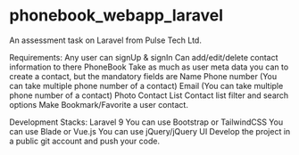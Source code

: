 # phonebook_webapp_laravel
An assessment task on Laravel from Pulse Tech Ltd.

Requirements:
Any user can signUp & signIn
Can add/edit/delete contact information to there PhoneBook
Take as much as user meta data you can to create a contact, but the mandatory fields are
Name
Phone number (You can take multiple phone number of a contact)
Email (You can take multiple phone number of a contact)
Photo
Contact List
Contact list filter and search options
Make Bookmark/Favorite a user contact.

Development Stacks:
Laravel 9
You can use Bootstrap or TailwindCSS
You can use Blade or Vue.js
You can use jQuery/jQuery UI
Develop the project in a public git account and push your code.